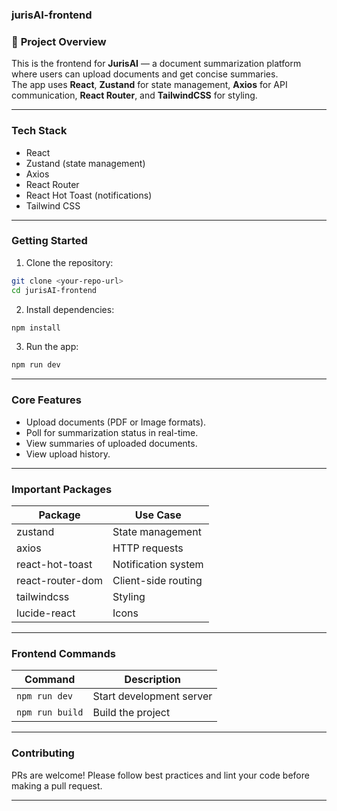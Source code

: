###  **jurisAI-frontend**  

### 🚀 **Project Overview**  
This is the frontend for **JurisAI** — a document summarization platform where users can upload documents and get concise summaries.  
The app uses **React**, **Zustand** for state management, **Axios** for API communication, **React Router**, and **TailwindCSS** for styling.  

---

###  **Tech Stack**  
- React  
- Zustand (state management)  
- Axios  
- React Router  
- React Hot Toast (notifications)  
- Tailwind CSS  


---

###  **Getting Started**  
1. Clone the repository:  
```bash
git clone <your-repo-url>
cd jurisAI-frontend
```
2. Install dependencies:  
```bash
npm install
```
3. Run the app:  
```bash
npm run dev
```

---

### **Core Features**  
- Upload documents (PDF or Image formats).  
- Poll for summarization status in real-time.  
- View summaries of uploaded documents.  
- View upload history.  

---

### **Important Packages**  
| Package               | Use Case                                  |
|-----------------------|-------------------------------------------|
| zustand               | State management                          |
| axios                 | HTTP requests                             |
| react-hot-toast       | Notification system                       |
| react-router-dom      | Client-side routing                       |
| tailwindcss           | Styling                                   |
| lucide-react           | Icons                                   |

---

###  **Frontend Commands**  
| Command             | Description                      |
|---------------------|----------------------------------|
| `npm run dev`      | Start development server         |
| `npm run build`    | Build the project                |

---

###  **Contributing**  
PRs are welcome! Please follow best practices and lint your code before making a pull request.

---